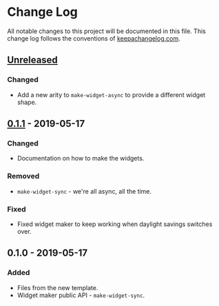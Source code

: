 # Change Log
All notable changes to this project will be documented in this file. This change log follows the conventions of [keepachangelog.com](http://keepachangelog.com/).

## [Unreleased]
### Changed
- Add a new arity to `make-widget-async` to provide a different widget shape.

## [0.1.1] - 2019-05-17
### Changed
- Documentation on how to make the widgets.

### Removed
- `make-widget-sync` - we're all async, all the time.

### Fixed
- Fixed widget maker to keep working when daylight savings switches over.

## 0.1.0 - 2019-05-17
### Added
- Files from the new template.
- Widget maker public API - `make-widget-sync`.

[Unreleased]: https://github.com/your-name/castle.fortune/compare/0.1.1...HEAD
[0.1.1]: https://github.com/your-name/castle.fortune/compare/0.1.0...0.1.1
